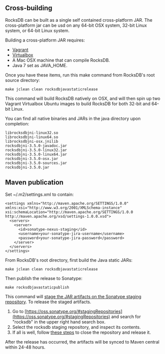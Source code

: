 ## Cross-building

RocksDB can be built as a single self contained cross-platform JAR. The cross-platform jar can be usd on any 64-bit OSX system, 32-bit Linux system, or 64-bit Linux system.

Building a cross-platform JAR requires:

 * [Vagrant](https://www.vagrantup.com/)
 * [Virtualbox](https://www.virtualbox.org/)
 * A Mac OSX machine that can compile RocksDB.
 * Java 7 set as JAVA_HOME.

Once you have these items, run this make command from RocksDB's root source directory:

    make jclean clean rocksdbjavastaticrelease

This command will build RocksDB natively on OSX, and will then spin up two Vagrant Virtualbox Ubuntu images to build RocksDB for both 32-bit and 64-bit Linux. 

You can find all native binaries and JARs in the java directory upon completion:

    librocksdbjni-linux32.so
    librocksdbjni-linux64.so
    librocksdbjni-osx.jnilib
    rocksdbjni-3.5.0-javadoc.jar
    rocksdbjni-3.5.0-linux32.jar
    rocksdbjni-3.5.0-linux64.jar
    rocksdbjni-3.5.0-osx.jar
    rocksdbjni-3.5.0-sources.jar
    rocksdbjni-3.5.0.jar

## Maven publication

Set ~/.m2/settings.xml to contain:

    <settings xmlns="http://maven.apache.org/SETTINGS/1.0.0" xmlns:xsi="http://www.w3.org/2001/XMLSchema-instance" xsi:schemaLocation="http://maven.apache.org/SETTINGS/1.0.0 http://maven.apache.org/xsd/settings-1.0.0.xsd">
      <servers>
        <server>
          <id>sonatype-nexus-staging</id>
          <username>your-sonatype-jira-username</username>
          <password>your-sonatype-jira-password</password>
        </server>
      </servers>
    </settings>

From RocksDB's root directory, first build the Java static JARs:

    make jclean clean rocksdbjavastaticrelease

Then publish the release to Sonatype:

    make rocksdbjavastaticpublish

This command will [stage the JAR artifacts on the Sonatype staging repository](http://central.sonatype.org/pages/manual-staging-bundle-creation-and-deployment.html). To release the staged artifacts.

1. Go to [https://oss.sonatype.org/#stagingRepositories](https://oss.sonatype.org/#stagingRepositories) and search for "rocksdb" in the upper right hand search box.
2. Select the rocksdb staging repository, and inspect its contents.
3. If all is well, follow [these steps](https://oss.sonatype.org/#stagingRepositories) to close the repository and release it.

After the release has occurred, the artifacts will be synced to Maven central within 24-48 hours.
